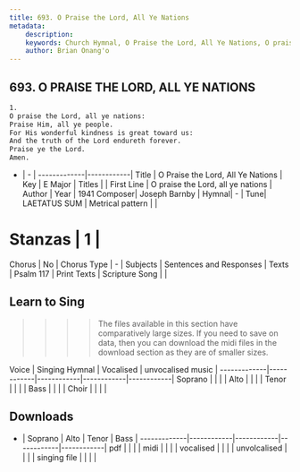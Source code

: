 ```yaml
---
title: 693. O Praise the Lord, All Ye Nations
metadata:
    description: 
    keywords: Church Hymnal, O Praise the Lord, All Ye Nations, O praise the Lord, all ye nations, 
    author: Brian Onang'o
---
```



## 693. O PRAISE THE LORD, ALL YE NATIONS

```txt
1.
O praise the Lord, all ye nations: 
Praise Him, all ye people. 
For His wonderful kindness is great toward us: 
And the truth of the Lord endureth forever. 
Praise ye the Lord. 
Amen.
```

- |   -  |
-------------|------------|
Title | O Praise the Lord, All Ye Nations |
Key | E Major |
Titles |  |
First Line | O praise the Lord, all ye nations |
Author | 
Year | 1941
Composer| Joseph Barnby |
Hymnal|  - |
Tune| LAETATUS SUM |
Metrical pattern | |
# Stanzas | 1 |
Chorus | No |
Chorus Type | - |
Subjects | Sentences and Responses |
Texts | Psalm 117 |
Print Texts | 
Scripture Song |  |
  
## Learn to Sing

>>>> The files available in this section have comparatively large sizes. If you need to save on data, then you can download the midi files in the download section as they are of smaller sizes.

Voice |  Singing Hymnal | Vocalised | unvocalised music |
-------------|------------|------------|------------|------------|
Soprano | | | |
Alto | | | |
Tenor | | | |
Bass | | | |
Choir | | | |

## Downloads

- |  Soprano | Alto | Tenor | Bass |
-------------|------------|------------|------------|------------|
pdf | | | |
midi | | | |
vocalised | | | |
unvolcalised | | | |
singing file | | | |
  